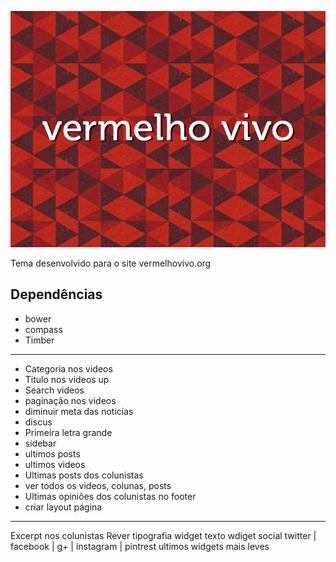 ![vermelhovivo](https://raw.githubusercontent.com/guilhermecomum/VermelhoVivo/master/screenshot.png)

Tema desenvolvido para o site vermelhovivo.org

## Dependências

* bower
* compass
* Timber

---

- Categoria nos videos
- Titulo nos videos up
- Search videos
- paginação nos videos
- diminuir meta das noticias
- discus
- Primeira letra grande
- sidebar
 - ultimos posts
 - ultimos videos
 - Ultimas posts dos colunistas
 - ver todos os videos, colunas, posts
- Ultimas opiniões dos colunistas no footer
- criar layout página

---

Excerpt nos colunistas
Rever tipografia
widget texto
wdiget social
twitter | facebook | g+ | instagram | pintrest
ultimos widgets mais leves
